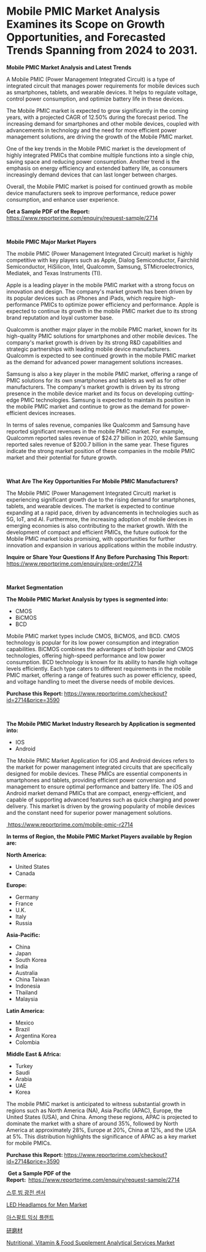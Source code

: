 <p><h1>Mobile PMIC Market Analysis Examines its Scope on Growth Opportunities, and Forecasted Trends Spanning from 2024 to 2031.</h1></p><p><strong>Mobile PMIC Market Analysis and Latest Trends</strong></p>
<p><p>A Mobile PMIC (Power Management Integrated Circuit) is a type of integrated circuit that manages power requirements for mobile devices such as smartphones, tablets, and wearable devices. It helps to regulate voltage, control power consumption, and optimize battery life in these devices.</p><p>The Mobile PMIC market is expected to grow significantly in the coming years, with a projected CAGR of 12.50% during the forecast period. The increasing demand for smartphones and other mobile devices, coupled with advancements in technology and the need for more efficient power management solutions, are driving the growth of the Mobile PMIC market.</p><p>One of the key trends in the Mobile PMIC market is the development of highly integrated PMICs that combine multiple functions into a single chip, saving space and reducing power consumption. Another trend is the emphasis on energy efficiency and extended battery life, as consumers increasingly demand devices that can last longer between charges.</p><p>Overall, the Mobile PMIC market is poised for continued growth as mobile device manufacturers seek to improve performance, reduce power consumption, and enhance user experience.</p></p>
<p><strong>Get a Sample PDF of the Report:&nbsp;</strong> <a href="https://www.reportprime.com/enquiry/request-sample/2714">https://www.reportprime.com/enquiry/request-sample/2714</a></p>
<p>&nbsp;</p>
<p><strong>Mobile PMIC Major Market Players</strong></p>
<p><p>The mobile PMIC (Power Management Integrated Circuit) market is highly competitive with key players such as Apple, Dialog Semiconductor, Fairchild Semiconductor, HiSilicon, Intel, Qualcomm, Samsung, STMicroelectronics, Mediatek, and Texas Instruments (TI).</p><p>Apple is a leading player in the mobile PMIC market with a strong focus on innovation and design. The company's market growth has been driven by its popular devices such as iPhones and iPads, which require high-performance PMICs to optimize power efficiency and performance. Apple is expected to continue its growth in the mobile PMIC market due to its strong brand reputation and loyal customer base.</p><p>Qualcomm is another major player in the mobile PMIC market, known for its high-quality PMIC solutions for smartphones and other mobile devices. The company's market growth is driven by its strong R&D capabilities and strategic partnerships with leading mobile device manufacturers. Qualcomm is expected to see continued growth in the mobile PMIC market as the demand for advanced power management solutions increases.</p><p>Samsung is also a key player in the mobile PMIC market, offering a range of PMIC solutions for its own smartphones and tablets as well as for other manufacturers. The company's market growth is driven by its strong presence in the mobile device market and its focus on developing cutting-edge PMIC technologies. Samsung is expected to maintain its position in the mobile PMIC market and continue to grow as the demand for power-efficient devices increases.</p><p>In terms of sales revenue, companies like Qualcomm and Samsung have reported significant revenues in the mobile PMIC market. For example, Qualcomm reported sales revenue of $24.27 billion in 2020, while Samsung reported sales revenue of $200.7 billion in the same year. These figures indicate the strong market position of these companies in the mobile PMIC market and their potential for future growth.</p></p>
<p>&nbsp;</p>
<p><strong>What Are The Key Opportunities For Mobile PMIC Manufacturers?</strong></p>
<p><p>The Mobile PMIC (Power Management Integrated Circuit) market is experiencing significant growth due to the rising demand for smartphones, tablets, and wearable devices. The market is expected to continue expanding at a rapid pace, driven by advancements in technologies such as 5G, IoT, and AI. Furthermore, the increasing adoption of mobile devices in emerging economies is also contributing to the market growth. With the development of compact and efficient PMICs, the future outlook for the Mobile PMIC market looks promising, with opportunities for further innovation and expansion in various applications within the mobile industry.</p></p>
<p><strong>Inquire or Share Your Questions If Any Before Purchasing This Report:</strong> <a href="https://www.reportprime.com/enquiry/pre-order/2714">https://www.reportprime.com/enquiry/pre-order/2714</a></p>
<p>&nbsp;</p>
<p><strong>Market Segmentation</strong></p>
<p><strong>The Mobile PMIC Market Analysis by types is segmented into:</strong></p>
<p><ul><li>CMOS</li><li>BiCMOS</li><li>BCD</li></ul></p>
<p><p>Mobile PMIC market types include CMOS, BiCMOS, and BCD. CMOS technology is popular for its low power consumption and integration capabilities. BiCMOS combines the advantages of both bipolar and CMOS technologies, offering high-speed performance and low power consumption. BCD technology is known for its ability to handle high voltage levels efficiently. Each type caters to different requirements in the mobile PMIC market, offering a range of features such as power efficiency, speed, and voltage handling to meet the diverse needs of mobile devices.</p></p>
<p><strong>Purchase this Report:&nbsp;</strong><a href="https://www.reportprime.com/checkout?id=2714&price=3590">https://www.reportprime.com/checkout?id=2714&price=3590</a></p>
<p>&nbsp;</p>
<p><strong>The Mobile PMIC Market Industry Research by Application is segmented into:</strong></p>
<p><ul><li>IOS</li><li>Android</li></ul></p>
<p><p>The Mobile PMIC Market Application for iOS and Android devices refers to the market for power management integrated circuits that are specifically designed for mobile devices. These PMICs are essential components in smartphones and tablets, providing efficient power conversion and management to ensure optimal performance and battery life. The iOS and Android market demand PMICs that are compact, energy-efficient, and capable of supporting advanced features such as quick charging and power delivery. This market is driven by the growing popularity of mobile devices and the constant need for superior power management solutions.</p></p>
<p><a href="https://www.reportprime.com/mobile-pmic-r2714">&nbsp;https://www.reportprime.com/mobile-pmic-r2714</a></p>
<p><strong>In terms of Region, the Mobile PMIC Market Players available by Region are:</strong></p>
<p>
    <p> <strong> North America: </strong>
        <ul>
            <li>United States</li>
            <li>Canada</li>
        </ul>
        </p> 
    <p> <strong> Europe: </strong>
        <ul>
            <li>Germany</li>
            <li>France</li>
            <li>U.K.</li>
            <li>Italy</li>
            <li>Russia</li>
        </ul>
        </p> 
    <p> <strong> Asia-Pacific: </strong>
        <ul>
            <li>China</li>
            <li>Japan</li>
            <li>South Korea</li>
            <li>India</li>
            <li>Australia</li>
            <li>China Taiwan</li>
            <li>Indonesia</li>
            <li>Thailand</li>
            <li>Malaysia</li>
        </ul>
        </p> 
    <p> <strong> Latin America: </strong>
        <ul>
            <li>Mexico</li>
            <li>Brazil</li>
            <li>Argentina Korea</li>
            <li>Colombia</li>
        </ul>
        </p> 
    <p> <strong> Middle East & Africa: </strong>
        <ul>
            <li>Turkey</li>
            <li>Saudi</li>
            <li>Arabia</li>
            <li>UAE</li>
            <li>Korea</li>
        </ul>
    </p>
    </p>
<p><p>The mobile PMIC market is anticipated to witness substantial growth in regions such as North America (NA), Asia Pacific (APAC), Europe, the United States (USA), and China. Among these regions, APAC is projected to dominate the market with a share of around 35%, followed by North America at approximately 28%, Europe at 20%, China at 12%, and the USA at 5%. This distribution highlights the significance of APAC as a key market for mobile PMICs.</p></p>
<p><strong>Purchase this Report: </strong><a href="https://www.reportprime.com/checkout?id=2714&price=3590">https://www.reportprime.com/checkout?id=2714&price=3590</a></p>
<p>&nbsp;<strong>Get a Sample PDF of the Report:&nbsp;&nbsp;</strong><a href="https://www.reportprime.com/enquiry/request-sample/2714">https://www.reportprime.com/enquiry/request-sample/2714</a></p>
<p><strong></strong></p>
<p><p><a href="https://github.com/marufmohassin05/Market-Research-Report-List-1/blob/main/116245232859.md">스루 빔 광전 센서</a></p><p><a href="https://medium.com/@lynnullrich1993/led-headlamps-for-men-market-outlook-and-forecast-from-2024-to-2031-ca55e2f70242">LED Headlamps for Men Market</a></p><p><a href="https://medium.com/@porterhntz2023/%EC%95%84%EC%8A%A4%ED%8C%94%ED%8A%B8-%EB%AF%B9%EC%8B%B1-%ED%94%8C%EB%9E%9C%ED%8A%B8-%EC%8B%9C%EC%9E%A5%EC%97%90-%EB%8C%80%ED%95%9C-%ED%86%B5%EC%B0%B0-%EC%8B%9C%EC%9E%A5-%EC%B0%B8%EA%B0%80%EC%9E%90-%EC%8B%9C%EC%9E%A5-%EA%B7%9C%EB%AA%A8-%EC%A7%80%EB%A6%AC%EC%A0%81-%EC%A7%80%EC%97%AD-%EB%B0%8F-%EC%98%88%EC%B8%A1-2024-2031-a82a7c6f9db6">아스팔트 믹싱 플랜트</a></p><p><a href="https://medium.com/@tigerprawn1996/%E5%B8%82%E5%A0%B4%E4%BA%88%E6%B8%AC-%E3%82%B0%E3%83%AD%E3%83%BC%E3%83%90%E3%83%AB%E7%A0%94%E7%A3%A8%E6%9D%90%E6%96%99%E3%83%88%E3%83%AC%E3%83%B3%E3%83%89%E3%81%8A%E3%82%88%E3%81%B3%E5%BD%B1%E9%9F%BF%E5%88%86%E6%9E%90-2024%E5%B9%B4-2031%E5%B9%B4-%E3%82%A2%E3%83%97%E3%83%AA%E3%82%B1%E3%83%BC%E3%82%B7%E3%83%A7%E3%83%B3%E5%88%A5-%E3%83%90%E3%83%95%E3%82%A3%E3%83%B3%E3%82%B0-%E3%82%AB%E3%83%83%E3%83%88-%E7%A0%94%E5%89%8A-%E3%83%9B%E3%83%BC%E3%83%8B%E3%83%B3%E3%82%B0-%E3%83%A9%E3%83%83%E3%83%94%E3%83%B3%E3%82%B0-%E5%8A%A0%E5%B7%A5-%E3%83%9D%E3%83%AA%E3%83%83%E3%82%B7%E3%83%A5-%E3%81%8A%E3%82%88%E3%81%B3%E3%82%BF%E3%82%A4%E3%83%97%E5%88%A5-%E5%A4%A9%E7%84%B6%E7%A0%94%E7%A3%A8%E6%9D%90%E6%96%99-%E5%90%88%E6%88%90%E7%A0%A5-030e1ff23107">研磨材</a></p><p><a href="https://www.linkedin.com/pulse/nutritional-vitamin-amp-food-supplement-analytical-services-jaq3c">Nutritional, Vitamin & Food Supplement Analytical Services Market</a></p></p>